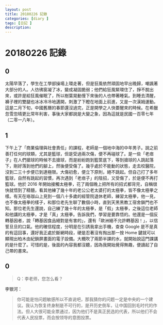 ```yaml
---
layout: post
title: 20180226 記錄
categories: [diary ]
tags: [日記 ]
description:
---
```


# 20180226 記錄

## 0

太陽早落了，學生在工學部操場上環走著，但是狂風依然頑固地早出晚歸，嘲諷著大部分的人。人彷彿窗凝了冰，變成凝固脆弱；他們給狂風緊環住了，掙不脫出來，或許是給狂風催眠了，所以樹葉晃動慢下來後的人也帶著睡氣。到睡去清醒，褲子裡的雙腿也冰冰冷冷地邁開，刺激了下瞪在地面上前進，又是一次漢姆運動。這是二月下旬，中國舊曆的春節還沒過完，正是開學之人快要醒來的時候。在希臘忽雪忽晴更比常年利害，事後大家都說是大變之象，因為這就是民國一百零七年（二零一八年）。

## 1

下午上了「商業倫理與社會責任」的課程，老師是一個地中海的中年男子。說之前善打任何的球類，尤其是籃球，但是受過兩次傷，便不再碰球了。是一些「老痞子」在人們搶球的時候不去搶球，而是紛紛跑到籃筐底下，等到搶球的人跳起落下，剛好落到他們的腳上，然後便受傷了。幾乎處於不能動的狀態，走去校醫院，沒到二三十步便已到達極限。大傷初愈，便立下原則，絕不跳起。但自己打了多年籃球，自然有跳起的習慣，再次遇到「老痞子」的陰招，又受傷了，於是便不再打籃球。他於 2016 年開始接觸太極拳，花了兩個晚上把所有的招式都背完，自稱很快就悟到了精髓，看其他練了幾十年的老公公老太婆打的太極拳，皆不像太極拳之樣。有天在珞珈山上見到一個八十多歲的經管院退休老師，練習太極拳，他一見，也不像太極拳的樣子，和那位老先生聊了數個小時，直到天黑黑教工宿舍鎖門也不知。那位老先生還說，自己練了幾十年的太極拳，是「假」太極拳，之後這位老師和他講的太極拳，才是「真」太極拳。告訴我們，學習是要靠悟的。他還是一個反轉基因者，說「轉基因食品絕對是有害的」，還有「歐洲絕不允許轉基因！」，以信誓旦旦的口氣。他的確信程度，分明是在引誘我拿出手機，查查 Google 是不是真的有這回事，還好我正處於斷網時段，硬是忍著沒有掏出那一按 Home 鍵就可以顯現出柏木由紀鎖屏畫面的電子設備。大概吹了兩節半課的水，就開始說這門課講的是什麼了。可惜的是，後面的內容我都沒聽，因為我開始覺得無趣，便讀起了自己帶的書來。

## 0

> Q：李老师，您怎么看？

李银河：

> 你可能是怕问题敏感所以不直说吧，那我猜你的问题一定是中央的一个建议。我认为恢复终身制是不可行的，是开历史倒车，让中国回到毛时代的作法。但人大很可能全票通过，因为他们不是真正民选的代表，所以他们不会代表人民投票，而会按领导的意图投票。
